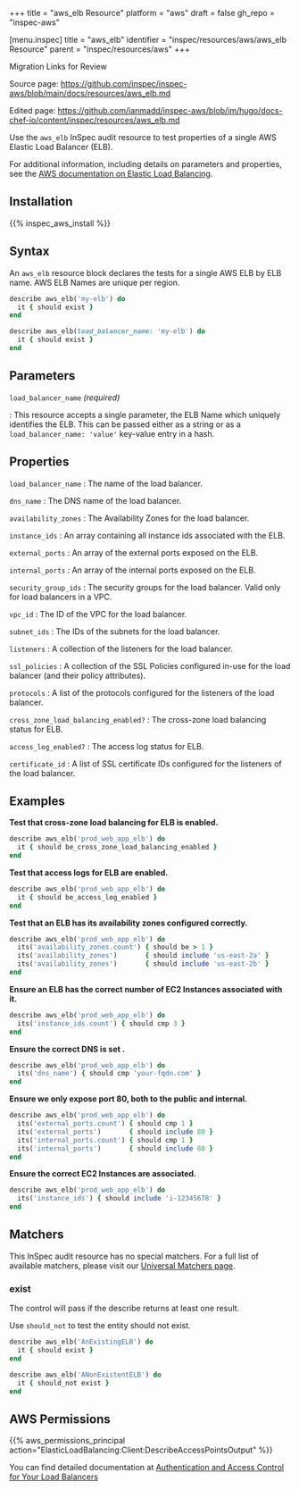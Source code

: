 +++
title = "aws_elb Resource"
platform = "aws"
draft = false
gh_repo = "inspec-aws"

[menu.inspec]
title = "aws_elb"
identifier = "inspec/resources/aws/aws_elb Resource"
parent = "inspec/resources/aws"
+++

<div class="admonition-note">
<p class="admonition-note-title">Migration Links for Review</p>
<div class="admonition-note-text">
<p>Source page: <a href="https://github.com/inspec/inspec-aws/blob/main/docs/resources/aws_elb.md">https://github.com/inspec/inspec-aws/blob/main/docs/resources/aws_elb.md</a></p>
<p>Edited page: <a href="https://github.com/ianmadd/inspec-aws/blob/im/hugo/docs-chef-io/content/inspec/resources/aws_elb.md">https://github.com/ianmadd/inspec-aws/blob/im/hugo/docs-chef-io/content/inspec/resources/aws_elb.md</a></p>
</div>
</div>


Use the `aws_elb` InSpec audit resource to test properties of a single AWS Elastic Load Balancer (ELB).

For additional information, including details on parameters and properties, see the [AWS documentation on Elastic Load Balancing](https://docs.aws.amazon.com/elasticloadbalancing/latest/APIReference).

## Installation

{{% inspec_aws_install %}}

## Syntax

An `aws_elb` resource block declares the tests for a single AWS ELB by ELB name. AWS ELB Names are unique per region.

```ruby
describe aws_elb('my-elb') do
  it { should exist }
end
```

```ruby
describe aws_elb(load_balancer_name: 'my-elb') do
  it { should exist }
end
```

## Parameters

`load_balancer_name` _(required)_

: This resource accepts a single parameter, the ELB Name which uniquely identifies the ELB. 
  This can be passed either as a string or as a `load_balancer_name: 'value'` key-value entry in a hash.

## Properties

`load_balancer_name`
: The name of the load balancer.

`dns_name`
: The DNS name of the load balancer.

`availability_zones`
: The Availability Zones for the load balancer.

`instance_ids`
: An array containing all instance ids associated with the ELB.

`external_ports`
: An array of the external ports exposed on the ELB.

`internal_ports`
: An array of the internal ports exposed on the ELB.

`security_group_ids`
: The security groups for the load balancer. Valid only for load balancers in a VPC.

`vpc_id`
: The ID of the VPC for the load balancer.

`subnet_ids`
: The IDs of the subnets for the load balancer.

`listeners`
: A collection of the listeners for the load balancer.

`ssl_policies`
: A collection of the SSL Policies configured in-use for the load balancer (and their policy attributes).

`protocols`
: A list of the protocols configured for the listeners of the load balancer.

`cross_zone_load_balancing_enabled?`
: The cross-zone load balancing status for ELB.

`access_log_enabled?`
: The access log status for ELB.

`certificate_id`
: A list of SSL certificate IDs configured for the listeners of the load balancer.

## Examples

**Test that cross-zone load balancing for ELB is enabled.**

```ruby
describe aws_elb('prod_web_app_elb') do
  it { should be_cross_zone_load_balancing_enabled }
end
```

**Test that access logs for ELB are enabled.**

```ruby
describe aws_elb('prod_web_app_elb') do
  it { should be_access_log_enabled }
end
```

**Test that an ELB has its availability zones configured correctly.**

```ruby
describe aws_elb('prod_web_app_elb') do
  its('availability_zones.count') { should be > 1 }
  its('availability_zones')       { should include 'us-east-2a' }
  its('availability_zones')       { should include 'us-east-2b' }
end
```

**Ensure an ELB has the correct number of EC2 Instances associated with it.**

```ruby
describe aws_elb('prod_web_app_elb') do
  its('instance_ids.count') { should cmp 3 }
end
```

**Ensure the correct DNS is set .**

```ruby
describe aws_elb('prod_web_app_elb') do
  its('dns_name') { should cmp 'your-fqdn.com' }
end
```

**Ensure we only expose port 80, both to the public and internal.**

```ruby
describe aws_elb('prod_web_app_elb') do
  its('external_ports.count') { should cmp 1 }
  its('external_ports')       { should include 80 }
  its('internal_ports.count') { should cmp 1 }
  its('internal_ports')       { should include 80 }
end
```

**Ensure the correct EC2 Instances are associated.**

```ruby
describe aws_elb('prod_web_app_elb') do
  its('instance_ids') { should include 'i-12345678' }
end
```

## Matchers

This InSpec audit resource has no special matchers. For a full list of available matchers, please visit our [Universal Matchers page](https://www.inspec.io/docs/reference/matchers/).

### exist

The control will pass if the describe returns at least one result.

Use `should_not` to test the entity should not exist.

```ruby
describe aws_elb('AnExistingELB') do
  it { should exist }
end
```

```ruby
describe aws_elb('ANonExistentELB') do
  it { should_not exist }
end
```

## AWS Permissions

{{% aws_permissions_principal action="ElasticLoadBalancing:Client:DescribeAccessPointsOutput" %}}

You can find detailed documentation at [Authentication and Access Control for Your Load Balancers](https://docs.aws.amazon.com/elasticloadbalancing/latest/userguide/load-balancer-authentication-access-control.html)

